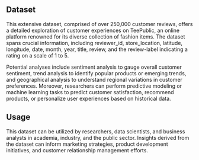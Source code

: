 ## Dataset
This extensive dataset, comprised of over 250,000 customer reviews, offers a detailed
exploration of customer experiences on TeePublic, an online platform renowned for its
diverse collection of fashion items. The dataset spans crucial information, including
reviewer_id, store_location, latitude, longitude, date, month, year, title, review, and the
review-label indicating a rating on a scale of 1 to 5.

Potential analyses include sentiment analysis to gauge overall customer sentiment, trend analysis to identify popular products or emerging trends, and geographical analysis to understand regional variations in customer preferences.
Moreover, researchers can perform predictive modeling or machine learning tasks to predict customer satisfaction, recommend products, or personalize user experiences based on historical data.

## Usage 
This dataset can be utilized by researchers, data scientists, and business analysts in academia, industry, and the public sector.
Insights derived from the dataset can inform marketing strategies, product development initiatives, and customer relationship management efforts.
